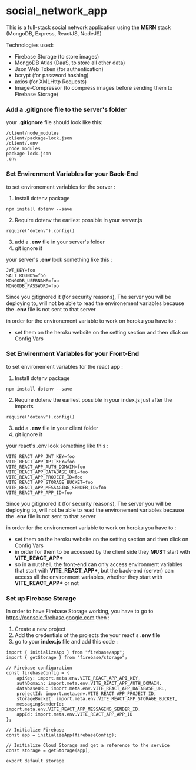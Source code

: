 # social_network_app

This is a full-stack social network application using the **MERN** stack (MongoDB, Express, ReactJS, NodeJS)

Technologies used:

- Firebase Storage (to store images)
- MongoDB Atlas (DaaS, to store all other data)
- Json Web Token (for authentication)
- bcrypt (for password hashing)
- axios (for XMLHttp Requests)
- Image-Compressor (to compress images before sending them to Firebase Storage)

### Add a .gitignore file to the server's folder

your **.gitignore** file should look like this:

```
/client/node_modules
/client/package-lock.json
/client/.env
/node_modules
package-lock.json
.env
```

### Set Envirenment Variables for your Back-End

to set environement variables for the server :

1. Install dotenv package

```
npm install dotenv --save
```

2. Require dotenv the earliest possible in your server.js

```
require('dotenv').config()
```

3. add a **.env** file in your server's folder
4. git ignore it

your server's **.env** look something like this :

```
JWT_KEY=foo
SALT_ROUNDS=foo
MONGODB_USERNAME=foo
MONGODB_PASSWORD=foo
```

Since you gitignored it (for security reasons), The server you will be deploying to, will not be able to read the environement variables because the **.env** file is not sent to that server

in order for the environement variable to work on heroku you have to :

- set them on the heroku website on the setting section and then click on Config Vars

### Set Envirenment Variables for your Front-End

to set environement variables for the react app :

1. Install dotenv package

```
npm install dotenv --save
```

2. Require dotenv the earliest possible in your index.js just after the imports

```
require('dotenv').config()
```

3. add a **.env** file in your client folder
4. git ignore it

your react's .env look something like this :

```
VITE_REACT_APP_JWT_KEY=foo
VITE_REACT_APP_API_KEY=foo
VITE_REACT_APP_AUTH_DOMAIN=foo
VITE_REACT_APP_DATABASE_URL=foo
VITE_REACT_APP_PROJECT_ID=foo
VITE_REACT_APP_STORAGE_BUCKET=foo
VITE_REACT_APP_MESSAGING_SENDER_ID=foo
VITE_REACT_APP_APP_ID=foo
```

Since you gitignored it (for security reasons), The server you will be deploying to, will not be able to read the environement variables because the **.env** file is not sent to that server

in order for the environement variable to work on heroku you have to :

- set them on the heroku website on the setting section and then click on Config Vars
- in order for them to be accessed by the client side they **MUST** start with **VITE_REACT_APP\***
- so in a nutshell, the front-end can only access environment variables that start with **VITE_REACT_APP\***, but the back-end (server) can access all the environment variables, whether they start with **VITE_REACT_APP\*** or not

### Set up Firebase Storage

In order to have Firebase Storage working, you have to go to https://console.firebase.google.com then :

1. Create a new project
2. Add the credentials of the projects the your react's **.env** file
3. go to your **index.js** file and add this code :

```
import { initializeApp } from "firebase/app";
import { getStorage } from "firebase/storage";

// Firebase configuration
const firebaseConfig = {
    apiKey: import.meta.env.VITE_REACT_APP_API_KEY,
    authDomain: import.meta.env.VITE_REACT_APP_AUTH_DOMAIN,
    databaseURL: import.meta.env.VITE_REACT_APP_DATABASE_URL,
    projectId: import.meta.env.VITE_REACT_APP_PROJECT_ID,
    storageBucket: import.meta.env.VITE_REACT_APP_STORAGE_BUCKET,
    messagingSenderId: import.meta.env.VITE_REACT_APP_MESSAGING_SENDER_ID,
    appId: import.meta.env.VITE_REACT_APP_APP_ID
};

// Initialize Firebase
const app = initializeApp(firebaseConfig);

// Initialize Cloud Storage and get a reference to the service
const storage = getStorage(app);

export default storage
```
